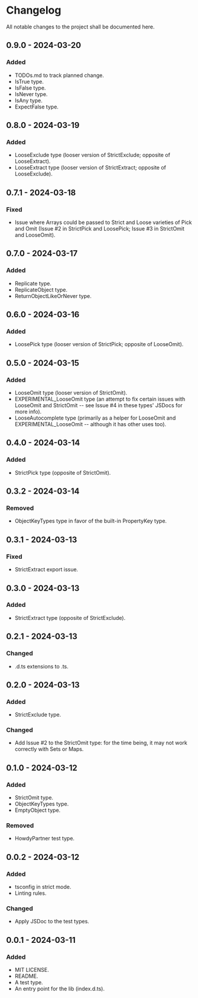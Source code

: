 # Changelog

All notable changes to the project shall be documented here.

## 0.9.0 - 2024-03-20

### Added

- TODOs.md to track planned change.
- IsTrue type.
- IsFalse type.
- IsNever type.
- IsAny type.
- ExpectFalse type.

## 0.8.0 - 2024-03-19

### Added

- LooseExclude type (looser version of StrictExclude; opposite of LooseExtract).
- LooseExtract type (looser version of StrictExtract; opposite of LooseExclude).

## 0.7.1 - 2024-03-18

### Fixed

- Issue where Arrays could be passed to Strict and Loose varieties of Pick and Omit (Issue #2 in StrictPick and LoosePick; Issue #3 in StrictOmit and LooseOmit).

## 0.7.0 - 2024-03-17

### Added

- Replicate type.
- ReplicateObject type.
- ReturnObjectLikeOrNever type.

## 0.6.0 - 2024-03-16

### Added

- LoosePick type (looser version of StrictPick; opposite of LooseOmit).

## 0.5.0 - 2024-03-15

### Added

- LooseOmit type (looser version of StrictOmit).
- EXPERIMENTAL_LooseOmit type (an attempt to fix certain issues with LooseOmit and StrictOmit -- see Issue #4 in these types' JSDocs for more info).
- LooseAutocomplete type (primarily as a helper for LooseOmit and EXPERIMENTAL_LooseOmit -- although it has other uses too).

## 0.4.0 - 2024-03-14

### Added

- StrictPick type (opposite of StrictOmit).

## 0.3.2 - 2024-03-14

### Removed

- ObjectKeyTypes type in favor of the built-in PropertyKey type.

## 0.3.1 - 2024-03-13

### Fixed

- StrictExtract export issue.

## 0.3.0 - 2024-03-13

### Added

- StrictExtract type (opposite of StrictExclude).

## 0.2.1 - 2024-03-13

### Changed

- .d.ts extensions to .ts.

## 0.2.0 - 2024-03-13

### Added

- StrictExclude type.

### Changed

- Add Issue #2 to the StrictOmit type: for the time being, it may not work correctly with Sets or Maps.

## 0.1.0 - 2024-03-12

### Added

- StrictOmit type.
- ObjectKeyTypes type.
- EmptyObject type.

### Removed

- HowdyPartner test type.

## 0.0.2 - 2024-03-12

### Added

- tsconfig in strict mode.
- Linting rules.

### Changed

- Apply JSDoc to the test types.

## 0.0.1 - 2024-03-11

### Added

- MIT LICENSE.
- README.
- A test type.
- An entry point for the lib (index.d.ts).

